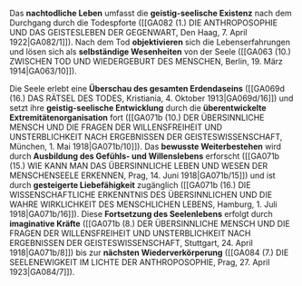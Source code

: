 
Das **nachtodliche Leben** umfasst die **geistig-seelische Existenz** nach dem Durchgang durch die Todespforte ([[GA082 (1.) DIE ANTHROPOSOPHIE UND DAS GEISTESLEBEN DER GEGENWART, Den Haag, 7. April 1922|GA082/1]]). Nach dem Tod **objektivieren** sich die Lebenserfahrungen und lösen sich als **selbständige Wesenheiten** von der Seele ([[GA063 (10.) ZWISCHEN TOD UND WIEDERGEBURT DES MENSCHEN, Berlin, 19. März 1914|GA063/10]]).

Die Seele erlebt eine **Überschau des gesamten Erdendaseins** ([[GA069d (16.) DAS RÄTSEL DES TODES, Kristiania, 4. Oktober 1913|GA069d/16]]) und setzt ihre **geistig-seelische Entwicklung** durch die **überentwickelte Extremitätenorganisation** fort ([[GA071b (10.) DER ÜBERSINNLICHE MENSCH UND DIE FRAGEN DER WILLENSFREIHEIT UND UNSTERBLICHKEIT NACH ERGEBNISSEN DER GEISTESWISSENSCHAFT, München, 1. Mai 1918|GA071b/10]]). Das **bewusste Weiterbestehen** wird durch **Ausbildung des Gefühls- und Willenslebens** erforscht ([[GA071b (15.) WIE KANN MAN DAS ÜBERSINNLICHE LEBEN UND WESEN DER MENSCHENSEELE ERKENNEN, Prag, 14. Juni 1918|GA071b/15]]) und ist durch **gesteigerte Liebefähigkeit** zugänglich ([[GA071b (16.) DIE WISSENSCHAFTLICHE ERKENNTNIS DES ÜBERSINNLICHEN UND DIE WAHRE WIRKLICHKEIT DES MENSCHLICHEN LEBENS, Hamburg, 1. Juli 1918|GA071b/16]]). Diese **Fortsetzung des Seelenlebens** erfolgt durch **imaginative Kräfte** ([[GA071b (8.) DER ÜBERSINNLICHE MENSCH UND DIE FRAGEN DER WILLENSFREIHEIT UND UNSTERBLICHKEIT NACH ERGEBNISSEN DER GEISTESWISSENSCHAFT, Stuttgart, 24. April 1918|GA071b/8]]) bis zur **nächsten Wiederverkörperung** ([[GA084 (7.) DIE SEELENEWIGKEIT IM LICHTE DER ANTHROPOSOPHIE, Prag, 27. April 1923|GA084/7]]).
